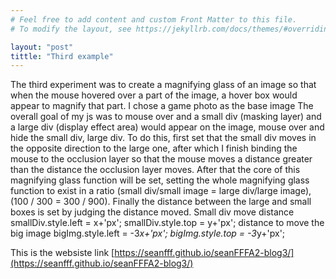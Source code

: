 ```yaml
---
# Feel free to add content and custom Front Matter to this file.
# To modify the layout, see https://jekyllrb.com/docs/themes/#overriding-theme-defaults

layout: "post"
tittle: "Third example"
---
```


The third experiment was to create a magnifying glass of an image so that when the mouse hovered over a part of the image, a hover box would appear to magnify that part.
I chose a game photo as the base image
The overall goal of my js was to mouse over and a small div (masking layer) and a large div (display effect area) would appear on the image, mouse over and hide the small div, large div.
To do this, first set that the small div moves in the opposite direction to the large one, after which I finish binding the mouse to the occlusion layer so that the mouse moves a distance greater than the distance the occlusion layer moves.
After that the core of this magnifying glass function will be set, setting the whole magnifying glass function to exist in a ratio (small div/small image = large div/large image), (100 / 300 = 300 / 900).
Finally the distance between the large and small boxes is set by judging the distance moved.
Small div move distance
            smallDiv.style.left = x+'px';
            smallDiv.style.top = y+'px';
 distance to move the big image
            bigImg.style.left = -3*x+'px';
            bigImg.style.top = -3*y+'px';




This is the websiste link  [https://seanfff.github.io/seanFFFA2-blog3/](https://seanfff.github.io/seanFFFA2-blog3/)



